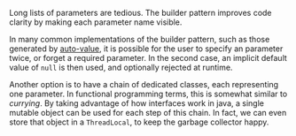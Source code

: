 Long lists of parameters are tedious. The builder pattern improves code clarity by making each parameter name visible.

In many common implementations of the builder pattern, such as those generated by [auto-value](https://github.com/google/auto/tree/master/value), it is possible for the user to specify an parameter twice, or forget a required parameter. In the second case, an implicit default value of `null` is then used, and optionally rejected at runtime.

Another option is to have a chain of dedicated classes, each representing one parameter. In functional programming terms, this is somewhat similar to _currying_. By taking advantage of how interfaces work in java, a single mutable object can be used for each step of this chain. In fact, we can even store that object in a `ThreadLocal`, to keep the garbage collector happy.
